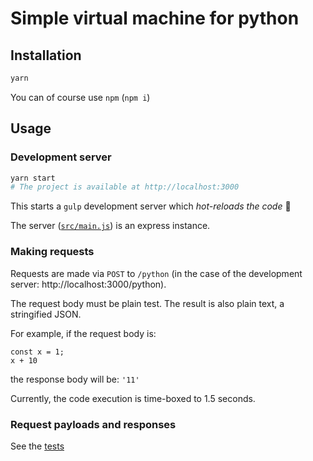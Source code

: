 # Simple virtual machine for python

## Installation
```bash
yarn
```
You can of course use `npm` (`npm i`)

## Usage
### Development server
```bash
yarn start
# The project is available at http://localhost:3000
```
This starts a `gulp` development server which _hot-reloads the code_ :rocket:

The server ([`src/main.js`](./src/main.js)) is an express instance.

### Making requests
Requests are made via `POST` to `/python` (in the case of the development server:
http://localhost:3000/python).

The request body must be plain test. The result is also plain text, a stringified JSON.

For example, if the request body is:  
```
const x = 1;
x + 10
```
the response body will be:
`'11'`

Currently, the code execution is time-boxed to 1.5 seconds. 

### Request payloads and responses
See the [tests](./tests/rest.spec.js)
